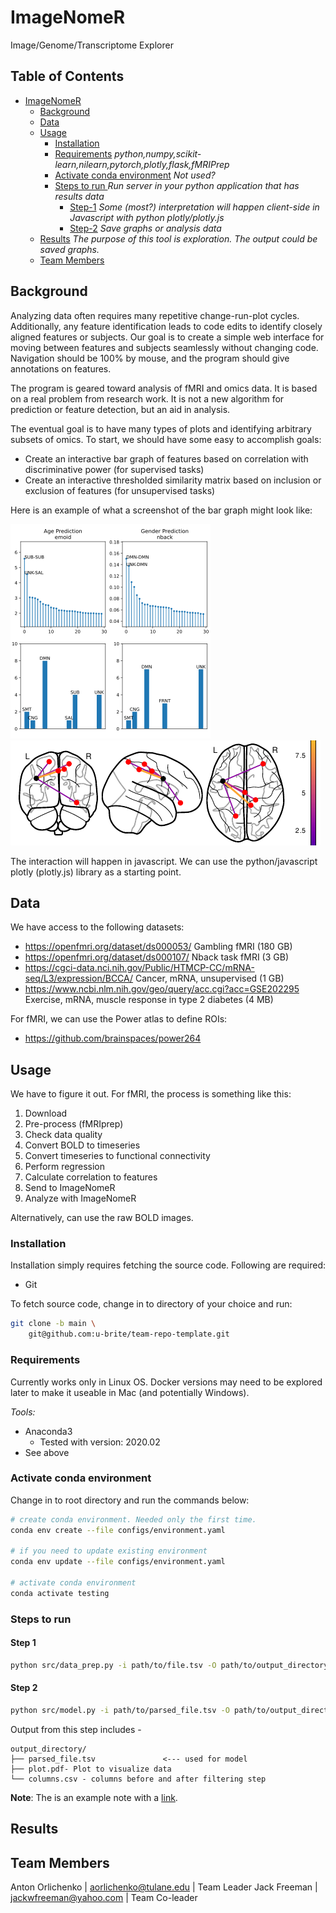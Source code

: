 # ImageNomeR
Image/Genome/Transcriptome Explorer

## Table of Contents

- [ImageNomeR](#team-repo-template)
    - [Background](#Background)
    - [Data](#data)
    - [Usage](#usage)
        - [Installation](#installation)
        - [Requirements](#requirements) _python,numpy,scikit-learn,nilearn,pytorch,plotly,flask,fMRIPrep_
        - [Activate conda environment](#activate-conda-environment) _Not used?_
        - [Steps to run ](#steps-to-run) _Run server in your python application that has results data_
            - [Step-1](#step-1) _Some (most?) interpretation will happen client-side in Javascript with python plotly/plotly.js_
            - [Step-2](#step-2) _Save graphs or analysis data_
    - [Results](#results) _The purpose of this tool is exploration. The output could be saved graphs._
    - [Team Members](#team-members)

## Background

Analyzing data often requires many repetitive change-run-plot cycles. Additionally, any feature identification leads to code edits to identify closely aligned features or subjects. Our goal is to create a simple web interface for moving between features and subjects seamlessly without changing code. Navigation should be 100% by mouse, and the program should give annotations on features.

The program is geared toward analysis of fMRI and omics data. It is based on a real problem from research work. It is not a new algorithm for prediction or feature detection, but an aid in analysis.

The eventual goal is to have many types of plots and identifying arbitrary subsets of omics. To start, we should have some easy to accomplish goals:

- Create an interactive bar graph of features based on correlation with discriminative power (for supervised tasks)
- Create an interactive thresholded similarity matrix based on inclusion or exclusion of features (for unsupervised tasks)

Here is an example of what a screenshot of the bar graph might look like:

![bar graph example](https://github.com/u-brite/ImageNomeR/blob/main/images/bar_graph_example.png?raw=1)
![nilearn connection visualization example](https://github.com/u-brite/ImageNomeR/blob/main/images/nilearn_conn_visualization.png?raw=1)

The interaction will happen in javascript. We can use the python/javascript plotly (plotly.js) library as a starting point.

## Data

We have access to the following datasets:

- https://openfmri.org/dataset/ds000053/ Gambling fMRI (180 GB)
- https://openfmri.org/dataset/ds000107/ Nback task fMRI (3 GB)
- https://cgci-data.nci.nih.gov/Public/HTMCP-CC/mRNA-seq/L3/expression/BCCA/ Cancer, mRNA, unsupervised (1 GB)
- https://www.ncbi.nlm.nih.gov/geo/query/acc.cgi?acc=GSE202295 Exercise, mRNA, muscle response in type 2 diabetes (4 MB)

For fMRI, we can use the Power atlas to define ROIs:

- https://github.com/brainspaces/power264

## Usage

We have to figure it out. For fMRI, the process is something like this:

1. Download
2. Pre-process (fMRIprep)
3. Check data quality
4. Convert BOLD to timeseries
5. Convert timeseries to functional connectivity
6. Perform regression
7. Calculate correlation to features
8. Send to ImageNomeR
9. Analyze with ImageNomeR

Alternatively, can use the raw BOLD images.

### Installation

Installation simply requires fetching the source code. Following are required:

- Git

To fetch source code, change in to directory of your choice and run:

```sh
git clone -b main \
    git@github.com:u-brite/team-repo-template.git
```

### Requirements

Currently works only in Linux OS. Docker versions may need to be explored later to make it useable in Mac (and
potentially Windows).

*Tools:*

- Anaconda3
    - Tested with version: 2020.02
- See above

### Activate conda environment

Change in to root directory and run the commands below:

```sh
# create conda environment. Needed only the first time.
conda env create --file configs/environment.yaml

# if you need to update existing environment
conda env update --file configs/environment.yaml

# activate conda environment
conda activate testing
```

### Steps to run

#### Step 1

```sh
python src/data_prep.py -i path/to/file.tsv -O path/to/output_directory
```

#### Step 2

```sh
python src/model.py -i path/to/parsed_file.tsv -O path/to/output_directory
```

Output from this step includes -

```directory
output_directory/
├── parsed_file.tsv               <--- used for model
├── plot.pdf- Plot to visualize data
└── columns.csv - columns before and after filtering step

```

**Note**: The is an example note with a [link](https://github.com/u-brite/team-repo-template).


## Results

## Team Members

Anton Orlichenko | aorlichenko@tulane.edu | Team Leader
Jack Freeman | jackwfreeman@yahoo.com | Team Co-leader

